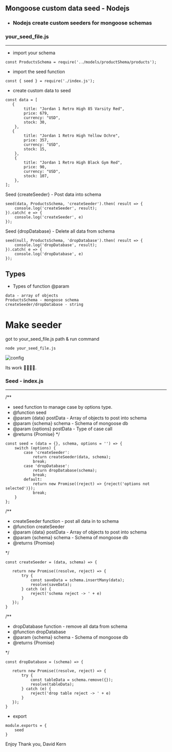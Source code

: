 ## Mongoose custom data seed - Nodejs

- ### Nodejs create custom seeders for mongoose schemas

### your_seed_file.js

----------------------------------------------------------------------------------------------

- import your schema

```
const ProductsSchema = require('../models/productShema/products');
```

- import the seed function

```
const { seed } = require('./index.js');
```

- create custom data to seed

```
const data = [
   {
        title: "Jordan 1 Retro High 85 Varsity Red",
        price: 679,
        currency: "USD",
        stock: 30,
    },
   {
        title: "Jordan 1 Retro High Yellow Ochre",
        price: 357,
        currency: "USD",
        stock: 15,
    },
    {
        title: "Jordan 1 Retro High Black Gym Red",
        price: 90,
        currency: "USD",
        stock: 107,
    },
];
```

Seed {createSeeder} - Post data into schema
```
seed(data, ProductsSchema, 'createSeeder').then( result => {
    console.log('createSeeder', result);
}).catch( e => {
    console.log('createSeeder', e)
});
```
Seed {dropDatabase} - Delete all data from schema
```
seed(null, ProductsSchema, 'dropDatabase').then( result => {
    console.log('dropDatabase', result);
}).catch( e => {
    console.log('dropDatabase', e)
});
```

## Types

- Types of function @param

```
data - array of objects
ProductsSchema - mongoose schema
createSeeder/dropDatabase - string
```

# Make seeder

got to your_seed_file.js path & run command 

```
node your_seed_file.js
```

![config](https://www.imageupload.net/upload-image/2020/02/11/Capturebbbbn.png)

Its work 🎉🎉🎉🎉. 


### Seed - index.js

----------------------------------------------------------------------------------------------

/**

 * seed function to manage case by options type.
 * @function seed
 * @param {data} postData - Array of objects to post into schema
 * @param {schema} schema - Schema of mongoose db
 * @param {options} postData - Type of case call
 * @returns {Promise}
 */
```
const seed = (data = {}, schema, options = '') => {
    switch (options) {
        case 'createSeeder':
            return createSeeder(data, schema);
            break;
        case 'dropDatabase':
            return dropDatabase(schema);
            break;
        default:
            return new Promise((reject) => {reject('options not selected')});
            break;
    }
};
```

/**
 * createSeeder function - post all data in to schema
 * @function createSeeder
 * @param {data} postData - Array of objects to post into schema
 * @param {schema} schema - Schema of mongoose db
 * @returns {Promise}
 
 */
 
 ```
 const createSeeder = (data, schema) => {

    return new Promise((resolve, reject) => {
        try {
            const saveData = schema.insertMany(data);
            resolve(saveData);
        } catch (e) {
            reject('schema reject -> ' + e)
        }
    });
}
 ```
 
 /**
 * dropDatabase function - remove all data from schema
 * @function dropDatabase
 * @param {schema} schema - Schema of mongoose db
 * @returns {Promise}
 
 */
 ```
const dropDatabase = (schema) => {

    return new Promise((resolve, reject) => {
        try {
            const tableData = schema.remove({});
            resolve(tableData);
        } catch (e) {
            reject('drop table reject -> ' + e)
        }
    });
}
```

- export 
```
module.exports = {
    seed
}
```

Enjoy Thank you,
David Kern
